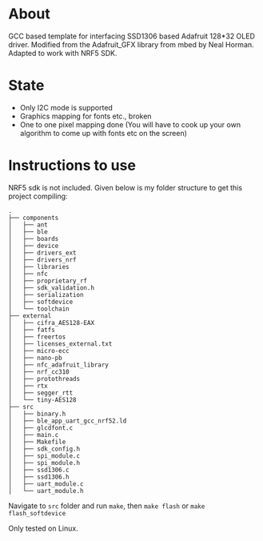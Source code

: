 # About

GCC based template for interfacing SSD1306 based Adafruit 128*32 OLED driver. Modified from the Adafruit_GFX library from mbed by Neal Horman. Adapted to work with NRF5 SDK.

# State

* Only I2C mode is supported
* Graphics mapping for fonts etc., broken
* One to one pixel mapping done (You will have to cook up your own algorithm to come up with fonts etc on the screen)


# Instructions to use

NRF5 sdk is not included. Given below is my folder structure to get this project compiling:

```
.
├── components
│   ├── ant
│   ├── ble
│   ├── boards
│   ├── device
│   ├── drivers_ext
│   ├── drivers_nrf
│   ├── libraries
│   ├── nfc
│   ├── proprietary_rf
│   ├── sdk_validation.h
│   ├── serialization
│   ├── softdevice
│   └── toolchain
├── external
│   ├── cifra_AES128-EAX
│   ├── fatfs
│   ├── freertos
│   ├── licenses_external.txt
│   ├── micro-ecc
│   ├── nano-pb
│   ├── nfc_adafruit_library
│   ├── nrf_cc310
│   ├── protothreads
│   ├── rtx
│   ├── segger_rtt
│   └── tiny-AES128
├── src
│   ├── binary.h
│   ├── ble_app_uart_gcc_nrf52.ld
│   ├── glcdfont.c
│   ├── main.c
│   ├── Makefile
│   ├── sdk_config.h
│   ├── spi_module.c
│   ├── spi_module.h
│   ├── ssd1306.c
│   ├── ssd1306.h
│   ├── uart_module.c
│   └── uart_module.h
```

Navigate to `src` folder and run `make`, then `make flash` or `make flash_softdevice`

Only tested on Linux.
